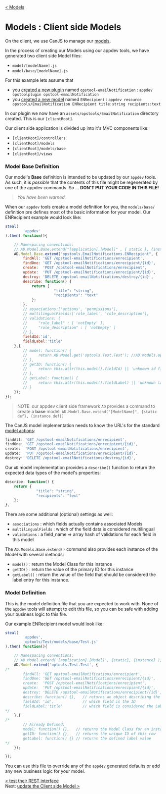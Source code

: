 [< Models](develop_models.md)
# Models : Client side Models

On the client, we use CanJS to manage our [models](http://canjs.com/docs/can.Model.html).  

In the process of creating our Models using our appdev tools, we have generated two client side Model files:

+ `model/[modelName].js`  
+ `model/base/[modelName].js`

For this example lets assume that

+ you [created a new plugin](develop_plugin_opstool.md) named `opstool-emailNotification` :  `appdev opstoolplugin opstool-emailNotification`
+ you [created a new model](develop_models_01_a_sailsManaged.md) named `ENRecipient` : `appdev resource opstools/EmailNotification ENRecipient title:string recipients:text`

In our plugin we now have an `assets/opstools/EmailNotification` directory created.  This is our `[clientRoot]`.  

Our client side application is divided up into it's MVC components like:

+ `[clientRoot]/controllers`
+ `[clientRoot]/models`
+ `[clientRoot]/models/base`
+ `[clientRoot]/views`


### Model Base Definition
Our model's **Base** definition is intended to be updated by our `appdev` tools.  As such, it is *possible* that the contents of this file might be regenerated by one of the appdev commands.  So ... **DON'T PUT YOUR CODE IN THIS FILE!**  
>*You have been warned.*

When our `appdev` tools create a model definition for you, the `models/base/` definition pre defines most of the basic information for your model.  Our ENRecipient example would look like:

```javascript
steal(
        'appdev'
).then( function(){

    // Namespacing conventions:
    // AD.Model.Base.extend("[application].[Model]" , { static }, {instance} );  --> Object
    AD.Model.Base.extend("opstools.EmailNotifications.ENRecipient", {
        findAll: 'GET /opstool-emailNotifications/enrecipient',
        findOne: 'GET /opstool-emailNotifications/enrecipient/{id}',
        create:  'POST /opstool-emailNotifications/enrecipient',
        update:  'PUT /opstool-emailNotifications/enrecipient/{id}',
        destroy: 'DELETE /opstool-emailNotifications/destroy/{id}',
        describe: function() {
            return {
                      "title": "string",
                      "recipients": "text"
            };
        },
        // associations:['actions', 'permissions'],
        // multilingualFields:['role_label', 'role_description'],
        // validations: {
        //     "role_label" : [ 'notEmpty' ],
        //     "role_description" : [ 'notEmpty' ]
        // },
        fieldId:'id',
        fieldLabel:'title'
    },{
        // model: function() {
        //     return AD.Model.get('optools.Test.Test'); //AD.models.optools.Test.Test;
        // },
        // getID: function() {
        //     return this.attr(this.model().fieldId) || 'unknown id field';
        // },
        // getLabel: function() {
        //     return this.attr(this.model().fieldLabel) || 'unknown label field';
        // }
    });
});

```

> NOTE: our appdev client side framework `AD` provides a command to create a **base** model: `AD.Model.Base.extend("[ModelName]", {static def}, {instance def})`

The CanJS model implementation needs to know the URL's for the standard [model actions](http://canjs.com/docs/can.Model.html):
```javascript
findAll: 'GET /opstool-emailNotifications/enrecipient',
findOne: 'GET /opstool-emailNotifications/enrecipient/{id}',
create:  'POST /opstool-emailNotifications/enrecipient',
update:  'PUT /opstool-emailNotifications/enrecipient/{id}',
destroy: 'DELETE /opstool-emailNotifications/destroy/{id}',
```

Our `AD` model implementation provides a `describe()` function to return the expected data types of the model's properties:
```javascript
describe: function() {
    return {
              "title": "string",
              "recipients": "text"
    };
},
```

There are some additional (optional) settings as well:

+ `associations` : which fields actually contains associated Models
+ `multilingualFields` : which of the field data is considered multilingual
+ `validations` : a field_name => array hash of validations for each field in this model

The `AD.Models.Base.extend()` command also provides each instance of the Model with several methods:

+ `model()` : return the Model Class for this instance
+ `getID()` : return the value of the primary ID for this instance
+ `getLabel()` : return the value of the field that should be considered the label entry for this instance.


### Model Definition

This is the model definition file that you are expected to work with.  None of the `appdev` tools will attempt to edit this file, so you can be safe with adding your business logic to this file.

Our example ENRecipient model would look like:
```javascript
steal(
        'appdev',
        'optools/Test/models/base/Test.js'
).then( function(){

    // Namespacing conventions:
    // AD.Model.extend('[application].[Model]', {static}, {instance} );  --> Object
    AD.Model.extend('optools.Test.Test', {
/*
        findAll: 'GET opstool-emailNotifications/enrecipient',
        findOne: 'GET /opstool-emailNotifications/enrecipient/{id}',
        create:  'POST /opstool-emailNotifications/enrecipient',
        update:  'PUT /opstool-emailNotifications/enrecipient/{id}',
        destroy: 'DELETE /opstool-emailNotifications/enrecipient/{id}',
        describe: function() {},   // returns an object describing the Model definition
        fieldId: 'id',             // which field is the ID
        fieldLabel:'title'         // which field is considered the Label
*/
    },{
/*
        // Already Defined:
        model: function() {},   // returns the Model Class for an instance
        getID: function() {},   // returns the unique ID of this row
        getLabel: function() {} // returns the defined label value
*/
    });

});
```

You can use this file to override any of the `appdev` generated defaults or add any new business logic for your model.


[< test their REST interface](develop_models_03_testBlueprints.md)    
Next: [update the Client side Model >](develop_models_04_clientModels.md)